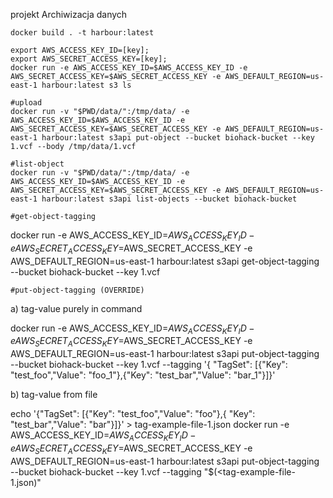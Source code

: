 projekt Archiwizacja danych

```
docker build . -t harbour:latest
```

```
export AWS_ACCESS_KEY_ID=[key];
export AWS_SECRET_ACCESS_KEY=[key];
docker run -e AWS_ACCESS_KEY_ID=$AWS_ACCESS_KEY_ID -e AWS_SECRET_ACCESS_KEY=$AWS_SECRET_ACCESS_KEY -e AWS_DEFAULT_REGION=us-east-1 harbour:latest s3 ls
```

```
#upload
docker run -v "$PWD/data/":/tmp/data/ -e AWS_ACCESS_KEY_ID=$AWS_ACCESS_KEY_ID -e AWS_SECRET_ACCESS_KEY=$AWS_SECRET_ACCESS_KEY -e AWS_DEFAULT_REGION=us-east-1 harbour:latest s3api put-object --bucket biohack-bucket --key 1.vcf --body /tmp/data/1.vcf
```

```
#list-object
docker run -v "$PWD/data/":/tmp/data/ -e AWS_ACCESS_KEY_ID=$AWS_ACCESS_KEY_ID -e AWS_SECRET_ACCESS_KEY=$AWS_SECRET_ACCESS_KEY -e AWS_DEFAULT_REGION=us-east-1 harbour:latest s3api list-objects --bucket biohack-bucket
```

```
#get-object-tagging
```

docker run -e AWS_ACCESS_KEY_ID=$AWS_ACCESS_KEY_ID -e AWS_SECRET_ACCESS_KEY=$AWS_SECRET_ACCESS_KEY -e AWS_DEFAULT_REGION=us-east-1 harbour:latest s3api get-object-tagging --bucket biohack-bucket --key 1.vcf

```
#put-object-tagging (OVERRIDE)
```

a) tag-value purely in command

docker run -e AWS_ACCESS_KEY_ID=$AWS_ACCESS_KEY_ID -e AWS_SECRET_ACCESS_KEY=$AWS_SECRET_ACCESS_KEY -e AWS_DEFAULT_REGION=us-east-1 harbour:latest s3api put-object-tagging --bucket biohack-bucket --key 1.vcf --tagging '{ "TagSet": [{"Key": "test_foo","Value": "foo_1"},{"Key": "test_bar","Value": "bar_1"}]}'

b) tag-value from file 

echo '{"TagSet": [{"Key": "test_foo","Value": "foo"},{    "Key": "test_bar","Value": "bar"}]}' > tag-example-file-1.json
docker run -e AWS_ACCESS_KEY_ID=$AWS_ACCESS_KEY_ID -e AWS_SECRET_ACCESS_KEY=$AWS_SECRET_ACCESS_KEY -e AWS_DEFAULT_REGION=us-east-1 harbour:latest s3api put-object-tagging --bucket biohack-bucket --key 1.vcf --tagging "$(<tag-example-file-1.json)"


